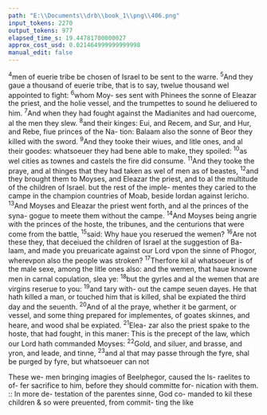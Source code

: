```yaml
---
path: "E:\\Documents\\drb\\book_1\\png\\406.png"
input_tokens: 2270
output_tokens: 977
elapsed_time_s: 19.44781700000027
approx_cost_usd: 0.021464999999999998
manual_edit: false
---
```

<sup>4</sup>men of euerie tribe be chosen of Israel to be sent to the
warre. <sup>5</sup>And they gaue a thousand of euerie tribe, that is to
say, twelue thousand wel appointed to fight: <sup>6</sup>whom Moy-
ses sent with Phinees the sonne of Eleazar the priest, and the
holie vessel, and the trumpettes to sound he deliuered to him.
<sup>7</sup>And when they had fought against the Madianites and had
ouercome, al the men they slew. <sup>8</sup>and their kinges: Eui, and
Recem, and Sur, and Hur, and Rebe, fiue princes of the Na-
tion: Balaam also the sonne of Beor they killed with the
sword. <sup>9</sup>And they tooke their wiues, and litle ones, and al
their goodes: whatsoeuer they had bene able to make, they
spoiled: <sup>10</sup>as wel cities as townes and castels the fire did
consume. <sup>11</sup>And they tooke the praye, and al thinges that
they had taken as wel of men as of beastes, <sup>12</sup>and they
brought them to Moyses, and Eleazar the priest, and to al the
multitude of the children of Israel. but the rest of the imple-
mentes they caried to the campe in the champion countries
of Moab, beside Iordan against Iericho. <sup>13</sup>And Moyses and
Eleazar the priest went forth, and al the princes of the syna-
gogue to meete them without the campe. <sup>14</sup>And Moyses
being angrie with the princes of the hoste, the tribunes, and
the centurions that were come from the battle, <sup>15</sup>said:
Why haue you reserued the wemen? <sup>16</sup>Are not these they,
that deceiued the children of Israel at the suggestion of Ba-
laam, and made you preuaricate against our Lord vpon the
sinne of Phogor, wherevpon also the people was stroken?
<sup>17</sup>Therfore kil al whatsoeuer is of the male sexe, among the
litle ones also: and the wemen, that haue knowne men in
carnal copulation, slea ye: <sup>18</sup>but the gyrles and al the
wemen that are virgins reserue to you: <sup>19</sup>and tary with-
out the campe seuen dayes. He that hath killed a man, or
touched him that is killed, shal be expiated the third day and
the seuenth. <sup>20</sup>And of al the praye, whether it be garment,
or vessel, and some thing prepared for implementes, of
goates skinnes, and heare, and wood shal be expiated. <sup>21</sup>Elea-
zar also the priest spake to the hoste, that had fought, in this
maner: This is the precept of the law, which our Lord hath
commanded Moyses: <sup>22</sup>Gold, and siluer, and brasse, and
yron, and leade, and tinne, <sup>23</sup>and al that may passe through
the fyre, shal be purged by fyre, but whatsoeuer can not

[^1]: With who he sinned, with them he was also iustly punished.

<aside>These we-
men bringing
imagies of
Beelphegor,
caused the Is-
raelites to of-
fer sacrifice to
him, before
they should
committe for-
nication with
them.
:: In more de-
testation of
the parentes
sinne, God co-
manded to kil
these children
& so were
preuented,
from commit-
ting the like</aside>